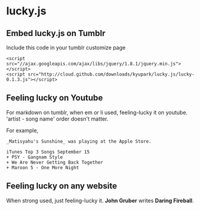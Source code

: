 lucky.js
=========
Embed lucky.js on Tumblr
-------------------------
Include this code in your tumblr customize page

    <script src="//ajax.googleapis.com/ajax/libs/jquery/1.8.1/jquery.min.js"></script>
    <script src="http://cloud.github.com/downloads/kyupark/lucky.js/lucky-0.1.3.js"></script>

Feeling lucky on Youtube
-------------------------    
For markdown on tumblr, when em or li used, feeling-lucky it on youtube. 'artist - song name' order doesn't matter.

For example, 

    _Matisyahu's Sunshine_ was playing at the Apple Store.

    iTunes Top 3 Songs September 15
    + PSY - Gangnam Style
    + We Are Never Getting Back Together
    + Maroon 5 - One More Night
    
Feeling lucky on any website
-----------------------------
When strong used, just feeling-lucky it.
    **John Gruber** writes **Daring Fireball**.
    

